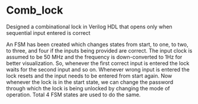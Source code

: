 # Comb_lock
Designed a combinational lock in Verilog HDL that opens only when sequential input entered is correct


An FSM has been created which changes states from start, to one, to two, to three, and four if the inputs being provided are correct. 
The input clock is assumed to be 50 MHz and the frequency is down-converted to 1Hz for better visualization. So, whenever the first 
correct input is entered the lock waits for the second input and so on. Whenever wrong input is entered the lock resets and the input
needs to be entered from start again. Now whenever the lock is in the start state, we can change the password through which the lock is 
being unlocked by changing the mode of operation.
Total 4 FSM states are used to do the same.
